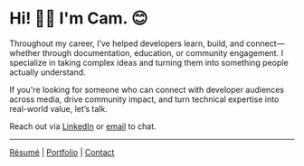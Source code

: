 # Hi! 👋🏻 I'm Cam. 😊

Throughout my career, I’ve helped developers learn, build, and connect—whether through documentation, education, or community engagement. I specialize in taking complex ideas and turning them into something people actually understand. 

If you're looking for someone who can connect with developer audiences across media, drive community impact, and turn technical expertise into real-world value, let’s talk.

Reach out via [LinkedIn](https://www.linkedin.com/in/camthegeek/) or [email](mailto:cam.soper@outlook.com) to chat.

---

[Résumé](resume.md) | [Portfolio](portfolio.md) | [Contact](mailto:cam.soper@outlook.com)